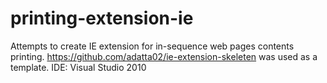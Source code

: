 # printing-extension-ie
Attempts to create IE extension for in-sequence web pages contents printing.
https://github.com/adatta02/ie-extension-skeleten was used as a template.
IDE: Visual Studio 2010